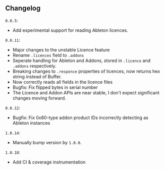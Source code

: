 ## Changelog

`0.0.5`:
  - Add experimental support for reading Ableton licences.


`0.0.11`:
  - Major changes to the unstable Licence feature
  - Rename `.licences` field to `.addons`
  - Seperate handling for Ableton and Addons, stored in `.licence` and `.addons` respectively.
  - Breaking changes to `.responce` properties of licences, now returns hex string instead of Buffer.
  - Now correctly reads all fields in the licence files
  - Bugfix: Fix flipped bytes in serial number
  - The Licence and Addon APIs are near stable, I don't expect significant changes moving forward.

`0.0.12`:
  - Bugfix: Fix 0x80-type addon product IDs incorrectly detecting as Ableton instances

`1.0.14`:
  - Manually bump version by `1.0.0`.

`1.0.18`:
  - Add CI & coverage instrumentation
